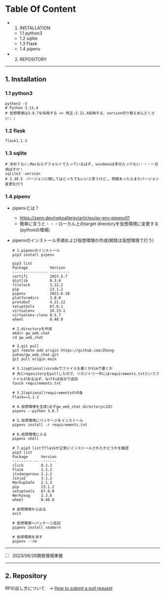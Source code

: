# Table Of Content
- 1. INSTALLATION
    - 1.1 python3
    - 1.2 sqlite
    - 1.3 Flask
    - 1.4 pipenv
- 2. REPOSITORY
---
## 1. Installation
### 1.1 python3
```shell
python3 -V
# Python 3.11.4
# 仮想環境は3.8.7を採用する => 修正:3.11.4採用する、version切り替えめんどくさい；；
```

### 1.2 flask
`flask1.1.2`

### 1.3 sqlite
```shell
# 決めてない,Macならデフォルトで入っているはず, windowsは多分入ってない・・・一旦飛ばすか！
sqlite3 -version
# 3.39.5　バージョンに関してはどっちでもいいと思うけど、、問題あったらまたバージョン変更を行う
```

### 1.4 pipenv
- pipenvとは？
  - https://zenn.dev/nekoallergy/articles/py-env-pipenv01
  - 簡単に言うと・・・ローカル上のtarget directoryを仮想環境に変更する(pythonの環境)

- pipenvのインストール手順および仮想環境の作成(開発は仮想環境で行う)

    ```shell
    # 1.pipenvのインストール
    pip3 install pipenv

    pip3 list
    Package          Version
    ---------------- ---------
    certifi          2023.5.7
    distlib          0.3.6
    filelock         3.12.2
    pip              23.1.2
    pipenv           2023.6.18
    platformdirs     3.8.0
    protobuf         4.21.12
    setuptools       67.6.1
    virtualenv       20.23.1
    virtualenv-clone 0.5.7
    wheel            0.40.0

    # 2.directoryを作成
    mkdir gw_web_chat
    cd gw_web_chat

    # 3.git pull
    git remote add origin https://github.com/Zheng-yuhao/gw_web_chat.git
    git pull origin main

    # 3.1(optional)vscodeでファイルを書くかVimで書くか
    # 先にrepositoryをpullしたので、リポジトリー中にはrequirements.txtというファイルがあるはず、なければ自分で追加
    touch requirements.txt

    # 3.2(optional)requirementsの中身
    Flask==1.1.2

    # 4.仮想環境を生成(必ずgw_web_chat directoryにCD)
    pipenv --python 3.8.7

    # 5.仮想環境にパッケージをインストール
    pipenv install -r requirements.txt

    # 6.仮想環境に入る
    pipenv shell

    # 7.pip3 listでflaskが正常にインストールされたかどうかを確認
    pip3 list
    Package      Version
    ------------ -------
    click        8.1.3
    Flask        1.1.2
    itsdangerous 2.1.2
    Jinja2       3.1.2
    MarkupSafe   2.1.3
    pip          23.1.2
    setuptools   67.8.0
    Werkzeug     2.3.6
    wheel        0.40.0
    
    # 仮想環境から出る
    exit

    # 仮想環境へパッケージ追加
    pipenv install seaborn

    # 仮想環境を消す
    pipenv --rm
    ```
---

- [ ] 2023/06/26開発環境準備

---

## 2. Repository
RPの出し方について　→ [How to submit a pull request](https://qiita.com/siida36/items/880d92559af9bd245c34)

